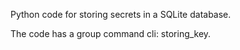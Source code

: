 Python code for storing secrets in a SQLite database.

The code has a group command cli: storing_key.
